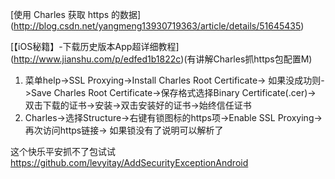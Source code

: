 
[使用 Charles 获取 https 的数据]
(http://blog.csdn.net/yangmeng13930719363/article/details/51645435)


[【iOS秘籍】-下载历史版本App超详细教程]
(http://www.jianshu.com/p/edfed1b1822c)(有讲解Charles抓https包配置M)
1. 菜单help->SSL Proxying->Install Charles Root Certificate->
如果没成功则->Save Charles Root Certificate->保存格式选择Binary Certificate(.cer)->
双击下载的证书->安装->双击安装好的证书->始终信任证书
2. Charles->选择Structure->右键有锁图标的https项->Enable SSL Proxying->再次访问https链接->
如果锁没有了说明可以解析了


这个快乐平安抓不了包试试
https://github.com/levyitay/AddSecurityExceptionAndroid
